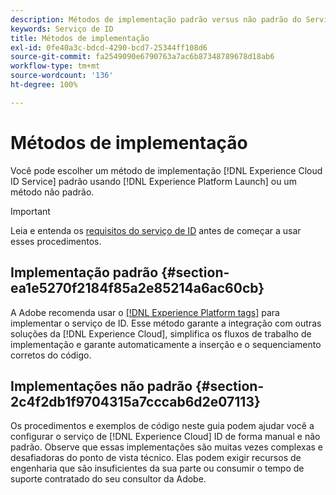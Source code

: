 ```yaml
---
description: Métodos de implementação padrão versus não padrão do Serviço de identidade da Experience Cloud.
keywords: Serviço de ID
title: Métodos de implementação
exl-id: 0fe40a3c-bdcd-4290-bcd7-25344ff108d6
source-git-commit: fa2549090e6790763a7ac6b87348789678d18ab6
workflow-type: tm+mt
source-wordcount: '136'
ht-degree: 100%

---
```


# Métodos de implementação

Você pode escolher um método de implementação [!DNL Experience Cloud ID Service] padrão usando [!DNL Experience Platform Launch] ou um método não padrão.

>[!IMPORTANT]
>
>Leia e entenda os [requisitos do serviço de ID](../reference/requirements.md) antes de começar a usar esses procedimentos.

## Implementação padrão {#section-ea1e5270f2184f85a2e85214a6ac60cb}

A Adobe recomenda usar o [[!DNL Experience Platform tags]](https://experienceleague.adobe.com/docs/experience-platform/tags/home.html?lang=pt-BR) para implementar o serviço de ID. Esse método garante a integração com outras soluções da [!DNL Experience Cloud], simplifica os fluxos de trabalho de implementação e garante automaticamente a inserção e o sequenciamento corretos do código.

## Implementações não padrão {#section-2c4f2db1f9704315a7cccab6d2e07113}

Os procedimentos e exemplos de código neste guia podem ajudar você a configurar o serviço de [!DNL Experience Cloud] ID de forma manual e não padrão. Observe que essas implementações são muitas vezes complexas e desafiadoras do ponto de vista técnico. Elas podem exigir recursos de engenharia que são insuficientes da sua parte ou consumir o tempo de suporte contratado do seu consultor da Adobe.
